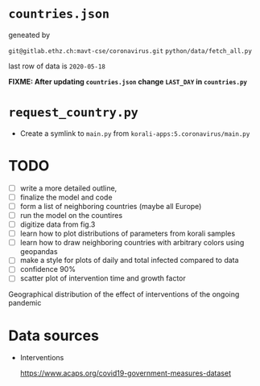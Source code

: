 # `countries.json` 

geneated by

`git@gitlab.ethz.ch:mavt-cse/coronavirus.git` `python/data/fetch_all.py`

last row of data is `2020-05-18`

**FIXME: After updating `countries.json` change `LAST_DAY` in `countries.py`**

# `request_country.py`

* Create a symlink to `main.py` from `korali-apps:5.coronavirus/main.py`

# TODO

* [ ] write a more detailed outline,
* [ ] finalize the model and code
* [ ] form a list of neighboring countries (maybe all Europe)
* [ ] run the model on the countires
* [ ] digitize data from fig.3
* [ ] learn how to plot distributions of parameters from korali samples
* [ ] learn how to draw neighboring countries with arbitrary colors using geopandas
* [ ] make a style for plots of daily and total infected compared to data
* [ ] confidence 90%
* [ ] scatter plot of intervention time and growth factor

Geographical distribution of the effect
of interventions of the ongoing pandemic


# Data sources

* Interventions

  <https://www.acaps.org/covid19-government-measures-dataset>
